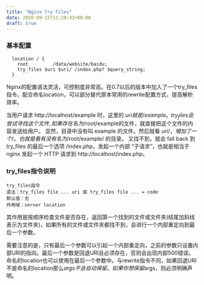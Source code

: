 ```yaml
---
title: "Nginx Try Files"
date: 2020-09-15T11:29:43+08:00
draft: true
---
```


### 基本配置
```shell
  location / {
    root         /data/website/baidu;
    try_files $uri $uri/ /index.php? $query_string;
  }
```

Nginx的配置语法灵活，可控制度非常高。在0.7以后的版本中加入了一个try_files指令，配合命名location，可以部分替代原本常用的rewrite配置方式，提高解析效率。

当用户请求 http://localhost/example 时，这里的 $uri 就是 /example。 
try_files 会尝试寻找这个文件, 如果存在名为 /$root/example的文件，就直接把这个文件的内容发送给用户。 
显然，目录中没有叫 example 的文件。然后就看 $uri/，增加了一个 /，也就是看有没有名为 /$root/example/ 的目录。 
又找不到，就会 fall back 到 try_files 的最后一个选项 /index.php，发起一个内部 “子请求”，也就是相当于 nginx 发起一个 HTTP 请求到 http://localhost/index.php。

### try_files指令说明

```
try_files指令
语法：try_files file ... uri 或 try_files file ... = code
默认值：无
作用域：server location
```

其作用是按顺序检查文件是否存在，返回第一个找到的文件或文件夹(结尾加斜线表示为文件夹)，如果所有的文件或文件夹都找不到，会进行一个内部重定向到最后一个参数。

需要注意的是，只有最后一个参数可以引起一个内部重定向，之前的参数只设置内部URI的指向。最后一个参数是回退URI且必须存在，否则会出现内部500错误。命名的location也可以使用在最后一个参数中。与rewrite指令不同，如果回退URI不是命名的location那么$args不会自动保留，如果你想保留$args，则必须明确声明。